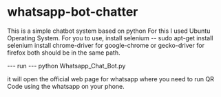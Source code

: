 # whatsapp-bot-chatter
This is a simple chatbot system based on python 
For this I used Ubuntu Operating System.
For you to use,
install selenium  -- sudo apt-get install selenium
install chrome-driver for google-chrome or gecko-driver for firefox
both should be in the same path.

--- run ---
python Whatsapp_Chat_Bot.py

it will open the official web page for whatsapp where you need to run QR Code using the whatsapp on your phone.
